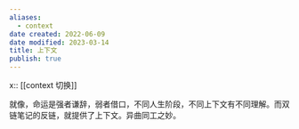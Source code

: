 ```yaml
---
aliases:
  - context
date created: 2022-06-09
date modified: 2023-03-14
title: 上下文
publish: true
---
```


x:: [[context 切换]]

就像，命运是强者谦辞，弱者借口，不同人生阶段，不同上下文有不同理解。而双链笔记的反链，就提供了上下文。异曲同工之妙。